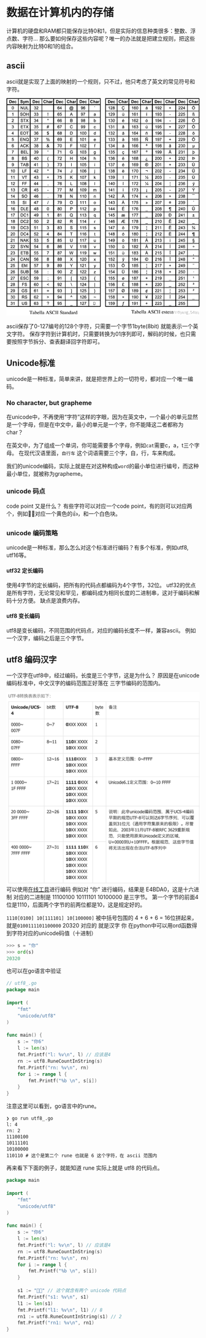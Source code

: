 # 数据在计算机内的存储
计算机的硬盘和RAM都只能保存比特0和1，但是实际的信息种类很多：整数、浮点数、字符... 那么要如何保存这些内容呢？唯一的办法就是把建立规则，把这些内容映射为比特0和1的组合。

## ascii

ascii就是实现了上面的映射的一个规则，只不过，他只考虑了英文的常见符号和字符。

![ascii码值表](./ascii_table.jpg)

ascii保存了0-127编号的128个字符，只需要一个字节1byte(8bit) 就能表示一个英文字符。
保存字符到计算机时，只需要转换为01序列即可，解码的时候，也只需要按照字节拆分、查表翻译回字符即可。

## Unicode标准

unicode是一种标准，简单来讲，就是把世界上的一切符号，都对应一个唯一编码。

### No character, but grapheme

在unicode中，不再使用“字符”这样的字眼，因为在英文中，一个最小的单元显然是一个字母，但是在中文中，最小的单元是一个字，你不能降这二者都称为char？

在英文中，为了组成一个单词，你可能需要多个字母，例如`cat`需要c，a，t三个字母。
在现代汉语里面，`自行车` 这个词语需要三个字，自，行，车来构成。

我们的unicode编码，实际上就是在对这种构成`word`的最小单位进行编号，而这种最小单位，就被称为grapheme。

### unicode 码点

code point 又是什么？
有些字符可以对应一个code point，有的则可以对应两个，例如👍🏻对应一个黄色的👍，和一个白色块。

### unicode 编码策略

unicode是一种标准，那么怎么对这个标准进行编码？有多个标准，例如utf8, utf16等。

#### utf32 定长编码
使用4字节的定长编码，把所有的代码点都编码为4个字节，32位。
utf32的优点是所有字符，无论常见和罕见，都编码成为相同长度的二进制串，这对于编码和解码十分方便。
缺点是浪费内存。

#### utf8 变长编码
utf8是变长编码，不同范围的代码点，对应的编码长度不一样，兼容ascii。
例如一个汉字，编码之后是三个字节。

## utf8 编码汉字

一个汉字在utf8中，经过编码，长度是三个字节，这是为什么？
原因是在unicode编码标准中，中文汉字的编码范围正好落在 三字节编码的范围内。

![utf8详细编码规则](./utf8.png)
可以使用[在线工具](https://www.metools.info/code/utf8235.html#google_vignette)进行编码
例如对 “你” 进行编码，结果是 E4BDA0，这是十六进制 对应的二进制是 11100100 10111101 10100000
是三字节。
第一个字节的前面4位是1110，后面两个字节的前两位都是10，这是规定好的。

`1110[0100] 10[111101] 10[100000]`
被中括号包围的 4 + 6 + 6 = 16位拼起来，就是`0100111101100000`
20320 对应的 就是汉字 你
在python中可以用ord函数得到字符对应的unicode码值（十进制）
```python
>>> s = "你"
>>> ord(s)
20320
```

也可以在go语言中验证
```go
// utf8_.go
package main

import (
	"fmt"
	"unicode/utf8"
)

func main() {
	s := "你6"
	l := len(s)
	fmt.Printf("l: %v\n", l) // 应该是4
	rn := utf8.RuneCountInString(s)
	fmt.Printf("rn: %v\n", rn)
	for i := range l {
		fmt.Printf("%b \n", s[i])
	}
}
```
注意这里可以看到，go语言中的rune。
```shell
❯ go run utf8_.go
l: 4
rn: 2
11100100 
10111101 
10100000 
110110 # 这个是第二个 rune 也就是 6 这个字符，在 ascii 范围内
```

再来看下下面的例子，就能知道 rune 实际上就是 utf8 的代码点。
```go
package main

import (
	"fmt"
	"unicode/utf8"
)

func main() {
	s := "你6"
	l := len(s)
	fmt.Printf("l: %v\n", l) // 应该是4
	rn := utf8.RuneCountInString(s)
	fmt.Printf("rn: %v\n", rn)
	for i := range l {
		fmt.Printf("%b \n", s[i])
	}

	s1 := "👍🏻" // 这个就含有两个 unicode 代码点
	fmt.Printf("s1: %v\n", s1)
	l1 := len(s1)
	fmt.Printf("l1: %v\n", l1) // 8
	rn1 := utf8.RuneCountInString(s1) // 2
	fmt.Printf("rn1: %v\n", rn1)
}
```